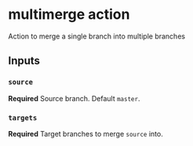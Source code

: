 # multimerge action

Action to merge a single branch into multiple branches

## Inputs

### `source`

**Required** Source branch. Default `master`.

### `targets`

**Required** Target branches to merge `source` into.
